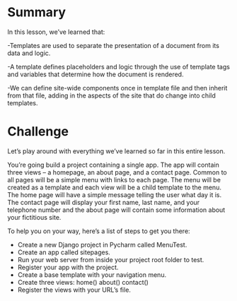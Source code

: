 # Summary
In this lesson, we’ve learned that:

-Templates are used to separate the presentation of a document from its data and logic.

-A template defines placeholders and logic through the use of template tags and variables that determine how the document is rendered.

-We can define site-wide components once in template file and then inherit from that file, adding in the aspects of the site that do change into child templates.

# Challenge 

Let’s play around with everything we’ve learned so far in this entire lesson.

You’re going build a project containing a single app. The app will contain three views – a homepage, an about page, and a contact page. Common to all pages will be a simple menu with links to each page. The menu will be created as a template and each view will be a child template to the menu. The home page will have a simple message telling the user what day it is. The contact page will display your first name, last name, and your telephone number and the about page will contain some information about your fictitious site.

To help you on your way, here’s a list of steps to get you there:

- Create a new Django project in Pycharm called MenuTest.
- Create an app called sitepages.
- Run your web server from inside your project root folder to test.
- Register your app with the project.
- Create a base template with your navigation menu.
- Create three views:
	home()
	about()
	contact()
- Register the views with your URL’s file.